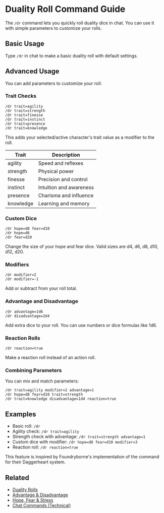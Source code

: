 # Duality Roll Command Guide
The `/dr` command lets you quickly roll duality dice in chat. You can use it with simple parameters to customize your rolls.

## Basic Usage
Type `/dr` in chat to make a basic duality roll with default settings.

## Advanced Usage
You can add parameters to customize your roll:

### Trait Checks

```
/dr trait=agility
/dr trait=strength
/dr trait=finesse
/dr trait=instinct
/dr trait=presence
/dr trait=knowledge
```

This adds your selected/active character's trait value as a modifier to the roll.

| Trait | Description |
|-------|-------------|
| agility | Speed and reflexes |
| strength | Physical power |
| finesse | Precision and control |
| instinct | Intuition and awareness |
| presence | Charisma and influence |
| knowledge | Learning and memory |

### Custom Dice
```
/dr hope=d8 fear=d10
/dr hope=d6
/dr fear=d20
```

Change the size of your hope and fear dice. Valid sizes are d4, d6, d8, d10, d12, d20.

### Modifiers
```
/dr modifier=2
/dr modifier=-1
```

Add or subtract from your roll total.

### Advantage and Disadvantage
```
/dr advantage=1d6
/dr disadvantage=2d4
```

Add extra dice to your roll. You can use numbers or dice formulas like 1d6.

### Reaction Rolls
```
/dr reaction=true
```

Make a reaction roll instead of an action roll.

### Combining Parameters
You can mix and match parameters:

```
/dr trait=agility modifier=2 advantage=1
/dr hope=d8 fear=d10 trait=strength
/dr trait=knowledge disadvantage=1d4 reaction=true
```

## Examples
- Basic roll: `/dr`
- Agility check: `/dr trait=agility`
- Strength check with advantage: `/dr trait=strength advantage=1`
- Custom dice with modifier: `/dr hope=d8 fear=d10 modifier=3`
- Reaction roll: `/dr reaction=true`

This feature is inspired by Foundryborne's implementation of the command for their Daggerheart system.

## Related
- [Duality Rolls](../systems/rolling/duality-rolls.md)
- [Advantage & Disadvantage](../systems/rolling/advantage-disadvantage.md)
- [Hope, Fear & Stress](../systems/resources/hope-fear-stress.md)
- [Chat Commands (Technical)](./chat-commands.md)

